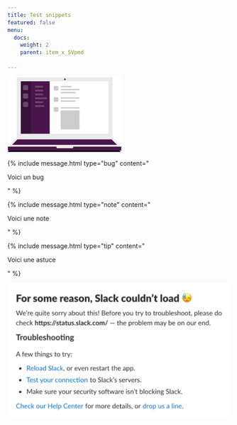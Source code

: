 ```yaml
---
title: Test snippets
featured: false
menu:
  docs:
    weight: 2
    parent: item_x_SVpmd

---
```

![](/assets/using-slack.png)

{% include message.html type="bug" content="

Voici un bug

" %}

{% include message.html type="note" content="

Voici une note

" %}

{% include message.html type="tip" content="

Voici une astuce

" %}

![](/assets/LOAD_FAIL.png)